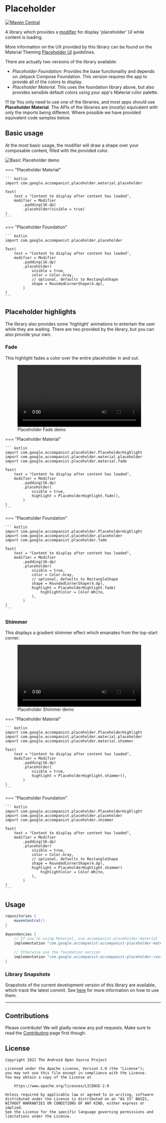# Placeholder

[![Maven Central](https://img.shields.io/maven-central/v/com.google.accompanist/accompanist-placeholder)](https://search.maven.org/search?q=g:com.google.accompanist)

A library which provides a [modifier][modifier] for display 'placeholder' UI while content is loading.

More information on the UX provided by this library can be found on the Material Theming [Placeholder UI](https://material.io/design/communication/launch-screen.html#placeholder-ui) guidelines.

There are actually two versions of the library available:

* *Placeholder Foundation*: Provides the base functionality and depends on Jetpack Compose Foundation. This version requires the app to provide all of the colors to display.
* *Placeholder Material*. This uses the foundation library above, but also provides sensible default colors using your app's Material color palette.

!!! tip
    You only need to use one of the libraries, and most apps should use **Placeholder Material**. The APIs of the libraries are (mostly) equivalent with only the imports being different. Where possible we have provided equivalent code samples below.

## Basic usage

At the most basic usage, the modifier will draw a shape over your composable content, filled with the provided color.

![Basic Placeholder demo](basic.jpg)

=== "Placeholder Material"

    ``` kotlin
    import com.google.accompanist.placeholder.material.placeholder

    Text(
        text = "Content to display after content has loaded",
        modifier = Modifier
            .padding(16.dp)
            .placeholder(visible = true)
    )
    ```

=== "Placeholder Foundation"

    ``` kotlin
    import com.google.accompanist.placeholder.placeholder

    Text(
        text = "Content to display after content has loaded",
        modifier = Modifier
            .padding(16.dp)
            .placeholder(
                visible = true,
                color = Color.Gray,
                // optional, defaults to RectangleShape
                shape = RoundedCornerShape(4.dp),
            )
    )
    ```

## Placeholder highlights

The library also provides some 'highlight' animations to entertain the user while they are waiting. There are two provided by the library, but you can also provide your own.

### Fade

This highlight fades a color over the entire placeholder in and out.

<figure>
    <video width="400" controls loop>
    <source src="fade.mp4" type="video/mp4">
        Your browser does not support the video tag.
    </video>
    <figcaption>Placeholder Fade demo</figcaption>
</figure>

=== "Placeholder Material"

    ``` kotlin
    import com.google.accompanist.placeholder.PlaceholderHighlight
    import com.google.accompanist.placeholder.material.placeholder
    import com.google.accompanist.placeholder.material.fade

    Text(
        text = "Content to display after content has loaded",
        modifier = Modifier
            .padding(16.dp)
            .placeholder(
                visible = true,
                highlight = PlaceholderHighlight.fade(),
            )
    )
    ```

=== "Placeholder Foundation"

    ``` kotlin
    import com.google.accompanist.placeholder.PlaceholderHighlight
    import com.google.accompanist.placeholder.placeholder
    import com.google.accompanist.placeholder.fade

    Text(
        text = "Content to display after content has loaded",
        modifier = Modifier
            .padding(16.dp)
            .placeholder(
                visible = true,
                color = Color.Gray,
                // optional, defaults to RectangleShape
                shape = RoundedCornerShape(4.dp),
                highlight = PlaceholderHighlight.fade(
                    highlightColor = Color.White,
                ),
            )
    )
    ```

### Shimmer

This displays a gradient shimmer effect which emanates from the top-start corner.

<figure>
    <video width="400" controls loop>
    <source src="shimmer.mp4" type="video/mp4">
        Your browser does not support the video tag.
    </video>
    <figcaption>Placeholder Shimmer demo</figcaption>
</figure>

=== "Placeholder Material"

    ``` kotlin
    import com.google.accompanist.placeholder.PlaceholderHighlight
    import com.google.accompanist.placeholder.material.placeholder
    import com.google.accompanist.placeholder.material.shimmer

    Text(
        text = "Content to display after content has loaded",
        modifier = Modifier
            .padding(16.dp)
            .placeholder(
                visible = true,
                highlight = PlaceholderHighlight.shimmer(),
            )
    )
    ```

=== "Placeholder Foundation"

    ``` kotlin
    import com.google.accompanist.placeholder.PlaceholderHighlight
    import com.google.accompanist.placeholder.placeholder
    import com.google.accompanist.placeholder.shimmer

    Text(
        text = "Content to display after content has loaded",
        modifier = Modifier
            .padding(16.dp)
            .placeholder(
                visible = true,
                color = Color.Gray,
                // optional, defaults to RectangleShape
                shape = RoundedCornerShape(4.dp),
                highlight = PlaceholderHighlight.shimmer(
                    highlightColor = Color.White,
                ),
            )
    )
    ```

## Usage

``` groovy
repositories {
    mavenCentral()
}

dependencies {
    // If you're using Material, use accompanist-placeholder-material
    implementation "com.google.accompanist:accompanist-placeholder-material:<version>"

    // Otherwise use the foundation version
    implementation "com.google.accompanist:accompanist-placeholder:<version>"
}
```

### Library Snapshots

Snapshots of the current development version of this library are available, which track the latest commit. See [here](../using-snapshot-version) for more information on how to use them.

---

## Contributions

Please contribute! We will gladly review any pull requests.
Make sure to read the [Contributing](../contributing) page first though.

## License

```
Copyright 2021 The Android Open Source Project
 
Licensed under the Apache License, Version 2.0 (the "License");
you may not use this file except in compliance with the License.
You may obtain a copy of the License at

    https://www.apache.org/licenses/LICENSE-2.0

Unless required by applicable law or agreed to in writing, software
distributed under the License is distributed on an "AS IS" BASIS,
WITHOUT WARRANTIES OR CONDITIONS OF ANY KIND, either express or implied.
See the License for the specific language governing permissions and
limitations under the License.
```

  [modifier]: https://developer.android.com/reference/kotlin/androidx/compose/ui/Modifier
